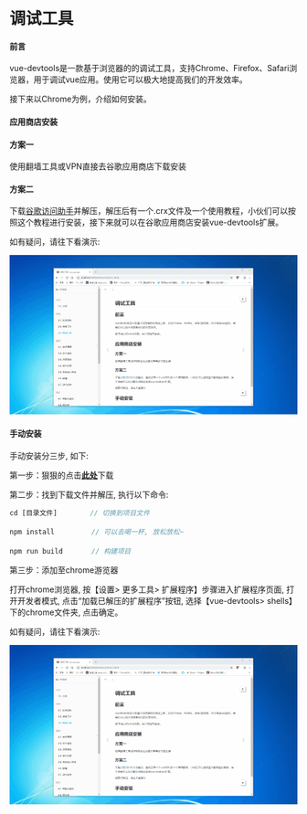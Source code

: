 # 调试工具

#### 前言

vue-devtools是一款基于浏览器的的调试工具，支持Chrome、Firefox、Safari浏览器，用于调试vue应用。使用它可以极大地提高我们的开发效率。

接下来以Chrome为例，介绍如何安装。

#### 应用商店安装

#### 方案一

使用翻墙工具或VPN直接去谷歌应用商店下载安装

#### 方案二

下载[谷歌访问助手](http://www.ggfwzs.com/)并解压，解压后有一个.crx文件及一个使用教程，小伙们可以按照这个教程进行安装，接下来就可以在谷歌应用商店安装vue-devtools扩展。

如有疑问，请往下看演示:

![演示](../assets/images/tool1-1.gif)

#### 手动安装

手动安装分三步, 如下:

第一步：狠狠的点击[**此处**](https://github.com/vuejs/vue-devtools.git)下载

第二步：找到下载文件并解压, 执行以下命令:

``` javascript
cd [目录文件]        // 切换到项目文件

npm install         // 可以去喝一杯, 放松放松~

npm run build       // 构建项目
```

第三步：添加至chrome游览器

打开chrome浏览器, 按【设置> 更多工具> 扩展程序】步骤进入扩展程序页面, 打开开发者模式, 点击“加载已解压的扩展程序”按钮, 选择【vue-devtools> shells】下的chrome文件夹, 点击确定。

如有疑问，请往下看演示:

![演示](../assets/images/tool1-1.gif)
